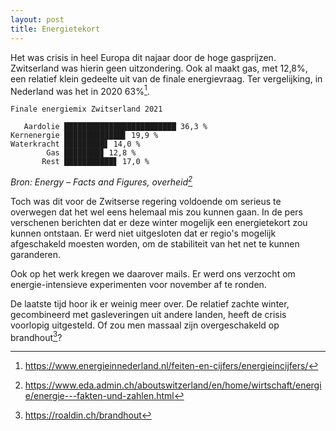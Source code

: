```yaml
---
layout: post
title: Energietekort
---
```


Het was crisis in heel Europa dit najaar door de hoge gasprijzen. Zwitserland was hierin geen uitzondering. Ook al maakt gas, met 12,8%, een relatief klein gedeelte uit van de finale energievraag. Ter vergelijking, in Nederland was het in 2020 63%[^1].

```
Finale energiemix Zwitserland 2021

   Aardolie █████████████████████████ 36,3 %
Kernenergie █████████████▋ 19,9 %
Waterkracht █████████▋ 14,0 %
        Gas ████████▊ 12,8 %
       Rest ███████████▋ 17,0 %
```

_Bron: Energy – Facts and Figures, overheid[^2]_

Toch was dit voor de Zwitserse regering voldoende om serieus te overwegen dat het wel eens helemaal mis zou kunnen gaan. In de pers verschenen berichten dat er deze winter mogelijk een energietekort zou kunnen ontstaan. Er werd niet uitgesloten dat er regio's mogelijk afgeschakeld moesten worden, om de stabiliteit van het net te kunnen garanderen.

Ook op het werk kregen we daarover mails. Er werd ons verzocht om energie-intensieve experimenten voor november af te ronden.

De laatste tijd hoor ik er weinig meer over. De relatief zachte winter, gecombineerd met gasleveringen uit andere landen, heeft de crisis voorlopig uitgesteld. Of zou men massaal zijn overgeschakeld op brandhout[^3]?

[^1]: <https://www.energieinnederland.nl/feiten-en-cijfers/energieincijfers/>
[^2]: <https://www.eda.admin.ch/aboutswitzerland/en/home/wirtschaft/energie/energie---fakten-und-zahlen.html>
[^3]: <https://roaldin.ch/brandhout>
